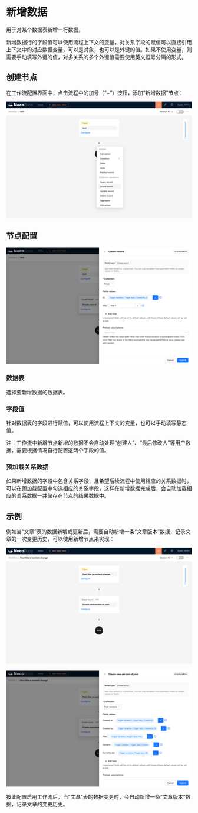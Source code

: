 # 新增数据

用于对某个数据表新增一行数据。

新增数据行的字段值可以使用流程上下文的变量，对关系字段的赋值可以直接引用上下文中的对应数据变量，可以是对象，也可以是外键的值。如果不使用变量，则需要手动填写外键的值，对多关系的多个外键值需要使用英文逗号分隔的形式。

## 创建节点

在工作流配置界面中，点击流程中的加号（“+”）按钮，添加“新增数据”节点：

![创建新增数据节点](./81b1aa3a-3001-480d-a6a2-5c15cdb2c92f.png)

## 节点配置

![新增节点_示例_节点配置](./00acac15-8a4a-426e-96d8-f45c0bf57634.png)

### 数据表

选择要新增数据的数据表。

### 字段值

针对数据表的字段进行赋值，可以使用流程上下文的变量，也可以手动填写静态值。

注：工作流中新增节点新增的数据不会自动处理“创建人”、“最后修改人”等用户数据，需要根据情况自行配置这两个字段的值。

### 预加载关系数据

如果新增数据的字段中包含关系字段，且希望后续流程中使用相应的关系数据时，可以在预加载配置中勾选相应的关系字段，这样在新增数据完成后，会自动加载相应的关系数据一并储存在节点的结果数据中。

## 示例

例如当“文章”表的数据新增或更新后，需要自动新增一条“文章版本”数据，记录文章的一次变更历史，可以使用新增节点来实现：

![新增节点_示例_流程配置](./c29fb9e2-cc2e-4ef9-892c-c42bcef53d94.png)

![新增节点_示例_节点配置](./6c751857-6973-4fb8-b59b-d3ce39423539.png)

按此配置启用工作流后，当“文章”表的数据变更时，会自动新增一条“文章版本”数据，记录文章的变更历史。
